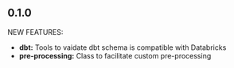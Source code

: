 ## 0.1.0

NEW FEATURES:

- **dbt:** Tools to vaidate dbt schema is compatible with Databricks
- **pre-processing:** Class to facilitate custom pre-processing
